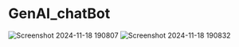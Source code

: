 # GenAI_chatBot
![Screenshot 2024-11-18 190807](https://github.com/user-attachments/assets/906bc6b7-55d0-4950-9632-ce899f02bb7a)
![Screenshot 2024-11-18 190832](https://github.com/user-attachments/assets/86964486-19d9-4189-9cd7-3bfb02578339)
